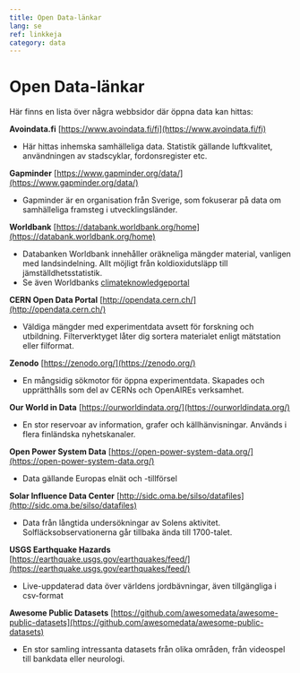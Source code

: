 ```yaml
---
title: Open Data-länkar
lang: se
ref: linkkeja
category: data
---
```


# Open Data-länkar

Här finns en lista över några webbsidor där öppna data kan hittas:

**Avoindata.fi** [https://www.avoindata.fi/fi](https://www.avoindata.fi/fi)

- Här hittas inhemska samhälleliga data. Statistik gällande luftkvalitet, användningen av stadscyklar, fordonsregister etc.

**Gapminder** [https://www.gapminder.org/data/](https://www.gapminder.org/data/)

- Gapminder är en organisation från Sverige, som fokuserar på data om samhälleliga framsteg i utvecklingsländer.

**Worldbank** [https://databank.worldbank.org/home](https://databank.worldbank.org/home)

- Databanken Worldbank innehåller oräkneliga mängder material, vanligen med landsindelning. Allt möjligt från koldioxidutsläpp till jämställdhetsstatistik.
- Se även Worldbanks [climateknowledgeportal](https://climateknowledgeportal.worldbank.org/download-data)

**CERN Open Data Portal** [http://opendata.cern.ch/](http://opendata.cern.ch/)

- Väldiga mängder med experimentdata avsett för forskning och utbildning. Filterverktyget låter dig sortera materialet enligt mätstation eller filformat.

**Zenodo** [https://zenodo.org/](https://zenodo.org/)

- En mångsidig sökmotor för öppna experimentdata. Skapades och upprätthålls som del av CERNs och OpenAIREs verksamhet.

**Our World in Data** [https://ourworldindata.org/](https://ourworldindata.org/)

- En stor reservoar av information, grafer och källhänvisningar. Används i flera finländska nyhetskanaler.

**Open Power System Data** [https://open-power-system-data.org/](https://open-power-system-data.org/)

- Data gällande Europas elnät och -tillförsel

**Solar Influence Data Center** [http://sidc.oma.be/silso/datafiles](http://sidc.oma.be/silso/datafiles)

- Data från långtida undersökningar av Solens aktivitet. Solfläcksobservationerna går tillbaka ända till 1700-talet.

**USGS Earthquake Hazards** [https://earthquake.usgs.gov/earthquakes/feed/](https://earthquake.usgs.gov/earthquakes/feed/)

- Live-uppdaterad data över världens jordbävningar, även tillgängliga i csv-format

**Awesome Public Datasets** [https://github.com/awesomedata/awesome-public-datasets](https://github.com/awesomedata/awesome-public-datasets)

- En stor samling intressanta datasets från olika områden, från videospel till bankdata eller neurologi.